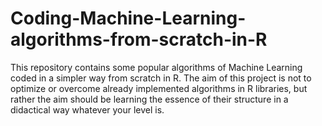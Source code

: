# Coding-Machine-Learning-algorithms-from-scratch-in-R

This repository contains some popular algorithms of Machine Learning coded in a simpler way from scratch in R. The aim of this project is not to optimize or overcome already implemented algorithms in R libraries, but rather the aim should be learning the essence of their structure in a didactical way whatever your level is.
